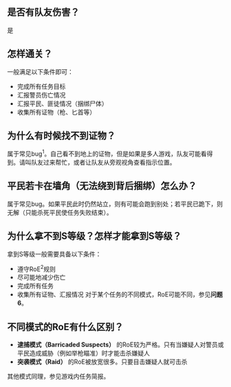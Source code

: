 ## 是否有队友伤害？

是

## 怎样通关？

一般满足以下条件即可：

* 完成所有任务目标
* 汇报警员伤亡情况
* 汇报平民、匪徒情况（捆绑尸体）
* 收集所有证物（枪、匕首等）

## 为什么有时候找不到证物？

属于常见bug<sup>1</sup>。自己看不到地上的证物，但是如果是多人游戏，队友可能看得到。请叫队友过来帮忙，或者让队友从旁观视角查看指示位置。

## 平民若卡在墙角（无法绕到背后捆绑）怎么办？

属于常见bug。如果平民此时仍然站立，则有可能会跑到别处；若平民已跪下，则无解（只能杀死平民使任务失败结束）。

## 为什么拿不到S等级？怎样才能拿到S等级？

拿到S等级一般需要具备以下条件：

* 遵守RoE<sup>2</sup>规则
* 尽可能地减少伤亡
* 完成所有任务
* 收集所有证物、汇报情况
  对于某个任务的不同模式，RoE可能不同，参见**问题6**。

## 不同模式的RoE有什么区别？

* **逮捕模式（Barricaded Suspects）** 的RoE较为严格。只有当嫌疑人对警员或平民造成威胁（例如举枪瞄准）时才能击杀嫌疑人
* **突袭模式（Raid）** 的RoE被放宽很多。只要目击嫌疑人就可击杀

其他模式同理，参见游戏内任务简报。
